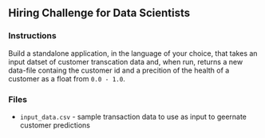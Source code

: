 ## Hiring Challenge for Data Scientists

### Instructions

Build a standalone application, in the language of your choice, that takes an input datset of customer transcation data and, when run, returns a new data-file containg the customer id and a precition of the health of a customer as a float from `0.0 - 1.0`.

### Files

- `input_data.csv` - sample transaction data to use as input to geernate customer predictions

